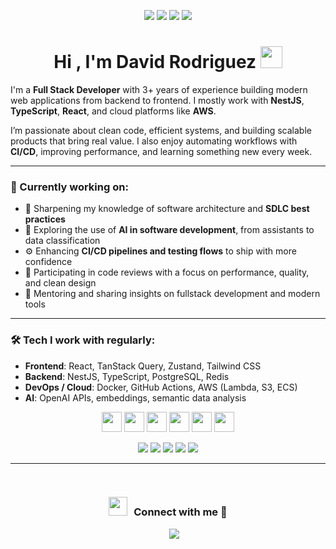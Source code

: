 <p align="center">
  <img src="https://img.shields.io/badge/Age-26-blue" />
  <img src="https://img.shields.io/badge/Focus-Fullstack%20Development-yellow" />
  <img src="https://img.shields.io/badge/Lives-Medellin,%20Colombia-success" />
  <img src="https://img.shields.io/badge/Languages-English%20%26%20Spanish-red" />
</p>
<h1 align="center"><b>Hi , I'm David Rodriguez </b><img src="https://media.giphy.com/media/hvRJCLFzcasrR4ia7z/giphy.gif" width="35"></h1>
<!--  -->

I'm a **Full Stack Developer** with 3+ years of experience building modern web applications from backend to frontend. I mostly work with **NestJS**, **TypeScript**, **React**, and cloud platforms like **AWS**.

I’m passionate about clean code, efficient systems, and building scalable products that bring real value. I also enjoy automating workflows with **CI/CD**, improving performance, and learning something new every week.

---

### 🚀 Currently working on:
- 📐 Sharpening my knowledge of software architecture and **SDLC best practices**
- 🧠 Exploring the use of **AI in software development**, from assistants to data classification
- ⚙️ Enhancing **CI/CD pipelines and testing flows** to ship with more confidence
- 🔎 Participating in code reviews with a focus on performance, quality, and clean design
- 👥 Mentoring and sharing insights on fullstack development and modern tools

---

### 🛠 Tech I work with regularly:
- **Frontend**: React, TanStack Query, Zustand, Tailwind CSS  
- **Backend**: NestJS, TypeScript, PostgreSQL, Redis  
- **DevOps / Cloud**: Docker, GitHub Actions, AWS (Lambda, S3, ECS)  
- **AI**: OpenAI APIs, embeddings, semantic data analysis

<p align="center">
  <img width ='32px' src ='https://raw.githubusercontent.com/rahulbanerjee26/githubAboutMeGenerator/main/icons/reactjs.svg'>
  <img width ='32px' src ='https://raw.githubusercontent.com/rahulbanerjee26/githubAboutMeGenerator/main/icons/nodejs.svg'>
  <img width ='32px' src ='https://raw.githubusercontent.com/rahulbanerjee26/githubAboutMeGenerator/main/icons/aws.svg'>
  <img width ='32px' src ='https://raw.githubusercontent.com/rahulbanerjee26/githubAboutMeGenerator/main/icons/mysql.svg'>
  <img width ='32px' src ='https://raw.githubusercontent.com/rahulbanerjee26/githubAboutMeGenerator/main/icons/mongodb.svg'>
  <img width ='32px' src ='https://raw.githubusercontent.com/rahulbanerjee26/githubAboutMeGenerator/main/icons/tailwind.svg'>
</p>
<p align="center">
  <img src="https://img.shields.io/badge/github_copilot-8957E5?style=for-the-badge&logo=github-copilot&logoColor=white" />
  <img src="https://img.shields.io/badge/github%20actions-%232671E5.svg?style=for-the-badge&logo=githubactions&logoColor=white" />
  <img src="https://img.shields.io/badge/Amazon%20S3-FF9900?style=for-the-badge&logo=amazons3&logoColor=white" />
  <img src="https://img.shields.io/badge/redis-%23DD0031.svg?style=for-the-badge&logo=redis&logoColor=white" />
  <img src="https://img.shields.io/badge/LeetCode-000000?style=for-the-badge&logo=LeetCode&logoColor=#d16c06" />
</p>


---

<br/>
<h3 align="center" > <img src="https://media.giphy.com/media/iY8CRBdQXODJSCERIr/giphy.gif" width="30" height="30" style="margin-right: 10px;">Connect with me 🤝 </h3>

<p align="center">

 <div align="center"  class="icons-social" style="margin-left: 10px;">
        <a style="margin-left: 10px;"  target="_blank" href="https://www.linkedin.com/in/david-rodri/">
			<img src="https://img.icons8.com/doodle/40/000000/linkedin--v2.png"></a>
 </div>

</p>
